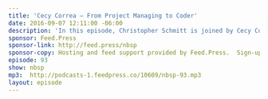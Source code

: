 ```yaml
---
title: 'Cecy Correa — From Project Managing to Coder'
date: 2016-09-07 12:11:00 -06:00
description: 'In this episode, Christopher Schmitt is joined by Cecy Correa, who is an Associate Software Engineer at Return Path and is a co-organizer for Refresh Austin, a monthly web and mobile design and development meetup.'
sponsor: Feed.Press
sponsor-link: http://feed.press/nbsp
sponsor-copy: Hosting and feed support provided by Feed.Press.  Sign-up today and try FeedPress on a 14 day trial (no contracts or commitments). Use promo code *nbsp* during checkout to get 10% off your first year.
episode: 93
show: nbsp
mp3:  http://podcasts-1.feedpress.co/10609/nbsp-93.mp3
layout: episode
---
```

